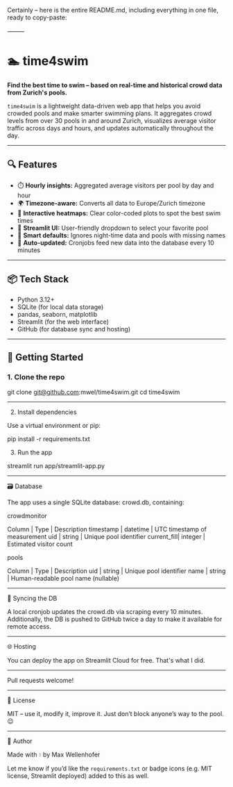Certainly – here is the entire README.md, including everything in one file, ready to copy-paste:

⸻


# 🏊 time4swim

**Find the best time to swim – based on real-time and historical crowd data from Zurich's pools.**

`time4swim` is a lightweight data-driven web app that helps you avoid crowded pools and make smarter swimming plans. It aggregates crowd levels from over 30 pools in and around Zurich, visualizes average visitor traffic across days and hours, and updates automatically throughout the day.

---

## 🔍 Features

- ⏱️ **Hourly insights:** Aggregated average visitors per pool by day and hour  
- 🌍 **Timezone-aware:** Converts all data to Europe/Zurich timezone  
- 🎨 **Interactive heatmaps:** Clear color-coded plots to spot the best swim times  
- 🐍 **Streamlit UI:** User-friendly dropdown to select your favorite pool  
- 🧠 **Smart defaults:** Ignores night-time data and pools with missing names  
- 🔄 **Auto-updated:** Cronjobs feed new data into the database every 10 minutes  

---

## 📦 Tech Stack

- Python 3.12+
- SQLite (for local data storage)
- pandas, seaborn, matplotlib
- Streamlit (for the web interface)
- GitHub (for database sync and hosting)

---

## 🚀 Getting Started

### 1. Clone the repo

git clone git@github.com:mwel/time4swim.git
cd time4swim

---

2. Install dependencies

Use a virtual environment or pip:

pip install -r requirements.txt

3. Run the app

streamlit run app/streamlit-app.py

---

🗃️ Database

The app uses a single SQLite database: crowd.db, containing:

crowdmonitor

Column	    | Type	    | Description
timestamp	| datetime	| UTC timestamp of measurement
uid	        | string	| Unique pool identifier
current_fill| integer	| Estimated visitor count

pools

Column	    | Type	    | Description
uid	        | string	| Unique pool identifier
name	    | string	| Human-readable pool name (nullable)


---

🔄 Syncing the DB

A local cronjob updates the crowd.db via scraping every 10 minutes. Additionally, the DB is pushed to GitHub twice a day to make it available for remote access.

---

🌐 Hosting

You can deploy the app on Streamlit Cloud for free. That's what I did.

---

Pull requests welcome!

---

📄 License

MIT – use it, modify it, improve it. Just don’t block anyone’s way to the pool. 😉

---

👋 Author

Made with 💧 by Max Wellenhofer

Let me know if you’d like the `requirements.txt` or badge icons (e.g. MIT license, Streamlit deployed) added to this as well.